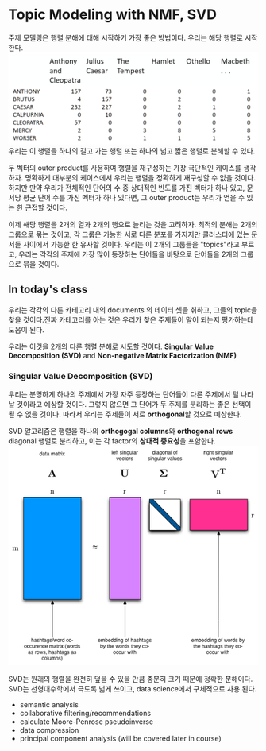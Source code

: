 # Topic Modeling with NMF, SVD
주제 모델링은 행렬 분해에 대해 시작하기 가장 좋은 방법이다. 우리는 해당 행렬로 시작한다.
![term_document_matrix](./readme_imgs/document_term.png)
우리는 이 행렬을 하나의 길고 가는 행렬 또는 하나의 넓고 짧은 행렬로 분해할 수 있다.

두 벡터의 outer product를 사용하여 행렬을 재구성하는 가장 극단적인 케이스를 생각하자. 명확하게 대부분의 케이스에서 우리는 행렬을 정확하게 재구성할 수 없을 것이다.
하지만 만약 우리가 전체적인 단어의 수 중 상대적인 빈도를 가진 벡터가 하나 있고, 문서당 평균 단어 수를 가진 벡터가 하나 있다면, 그 outer product는 우리가 얻을 수 있는 한 근접할 것이다.

이제 해당 행렬을 2개의 열과 2개의 행으로 늘리는 것을 고려하자. 최적의 분해는 2개의 그룹으로 묶는 것이고, 각 그룹은 가능한 서로 다른 분포를 가지지만 클러스터에 있는 문서들 사이에서 가능한 한 유사할 것이다.
우리는 이 2개의 그룹들을 "topics"라고 부르고, 우리는 각각의 주제에 가장 많이 등장하는 단어들을 바탕으로 단어들을 2개의 그룹으로 묶을 것이다.

## In today's class
우리는 각각의 다른 카테고리 내의 documents 의 데이터 셋을 취하고, 그들의 topic을 찾을 것이다.진짜 카테고리를 아는 것은 우리가 찾은 주제들이 말이 되는지 평가하는데 도움이 된다.

우리는 이것을 2개의 다른 행렬 분해로 시도할 것이다. **Singular Value Decomposition (SVD)** and **Non-negative Matrix Factorization (NMF)**

### Singular Value Decomposition (SVD)
우리는 분명하게 하나의 주제에서 가장 자주 등장하는 단어들이 다른 주제에서 덜 나타날 것이라고 예상할 것이다. 그렇지 않으면 그 단어가 두 주제를 분리하는 좋은 선택이 될 수 없을 것이다. 따라서 우리는 주제들이 서로 **orthogonal**할 것으로 예상한다.

SVD 알고리즘은 행렬을 하나의 **orthogogal columns**와 **orthogonal rows** diagonal 행렬로 분리하고, 이는 각 factor의 **상대적 중요성**을 포함한다.
![SVD_sample](./readme_imgs/svd_fb.png)

SVD는 원래의 행렬을 완전히 덮을 수 있을 만큼 충분히 크기 때문에 정확한 분해이다. SVD는 선형대수학에서 극도록 넓게 쓰이고, data science에서 구체적으로 사용 된다.
- semantic analysis
- collaborative filtering/recommendations
- calculate Moore-Penrose pseudoinverse
- data compression
- principal component analysis (will be covered later in course)
